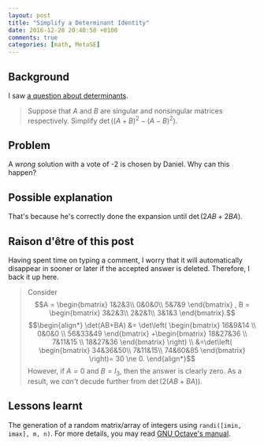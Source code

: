 ```yaml
---
layout: post
title: "Simplify a Determinant Identity"
date: 2016-12-28 20:40:58 +0100
comments: true
categories: [math, MetaSE]
---
```


Background
---

I saw [a question about determinants][mathse290189].

> Suppose that $A$ and $B$ are singular and nonsingular matrices
  respectively.  Simplify $\det((A+B)^2−(A−B)^2)$.

Problem
---

A *wrong* solution with a vote of -2 is chosen by Daniel.  Why can
this happen?

Possible explanation
---

That's because he's correctly done the expansion until $\det(2AB +
2BA)$.

Raison d'être of this post
---

Having spent time on typing a comment, I worry that it will
automatically disappear in sooner or later if the accepted answer is
deleted.  Therefore, I back it up here.

> Consider $$A = \begin{bmatrix} 1&2&3\\ 0&0&0\\ 5&7&9 \end{bmatrix} ,
B = \begin{bmatrix} 3&2&3\\ 2&2&1\\ 3&1&3 \end{bmatrix}.$$
$$\begin{align*}
\det(AB+BA) &= \det\left(
\begin{bmatrix} 16&9&14 \\ 0&0&0 \\ 56&33&49 \end{bmatrix}
+\begin{bmatrix} 18&27&36 \\ 7&11&15 \\ 18&27&36 \end{bmatrix}
\right) \\
&=\det\left(
\begin{bmatrix} 34&36&50\\ 7&11&15\\ 74&60&85 \end{bmatrix}
\right)= 30 \ne 0.
\end{align*}$$
However, if $A = 0$ and $B = I_3$, then the answer is clearly zero.
As a result, we *can't* decude further from $\det(2(AB + BA))$.

Lessons learnt
---

The generation of a random matrix/array of integers using
`randi([imin, imax], m, n)`.  For more details, you may read
[GNU Octave's manual][man].

[mathse290189]: http://math.stackexchange.com/a/2074997/290189
[man]: https://www.gnu.org/software/octave/doc/v4.0.1/Special-Utility-Matrices.html#XREFrandi
